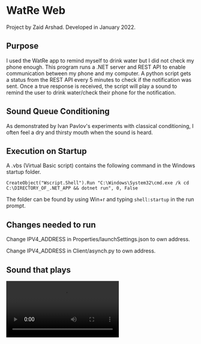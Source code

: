 # WatRe Web
Project by Zaid Arshad. Developed in January 2022.

## Purpose
I used the WatRe app to remind myself to drink water but I did not check my phone enough. This program runs a .NET server and REST API to enable communication between my phone and my computer. A python script gets a status from the REST API every 5 minutes to check if the notification was sent. Once a true response is received, the script will play a sound to remind the user to drink water/check their phone for the notification.

## Sound Queue Conditioning
As demonstrated by Ivan Pavlov's experiments with classical conditioning, I often feel a dry and thirsty mouth when the sound is heard.

## Execution on Startup
A .vbs (Virtual Basic script) contains the following command in the Windows startup folder. 

``` CreateObject("Wscript.Shell").Run "C:\Windows\System32\cmd.exe /k cd C:\DIRECTORY_OF_.NET_APP && dotnet run", 0, False ```

The folder can be found by using Win+r and typing ```shell:startup``` in the run prompt.


## Changes needed to run
Change IPV4_ADDRESS in Properties/launchSettings.json to own address.

Change IPV4_ADDRESS in Client/asynch.py to own address.

## Sound that plays 
<div>
 <video src='https://user-images.githubusercontent.com/52565263/155894444-8cad713b-175a-4dc4-b0b6-ef712be13716.mp4'/>
</div>
